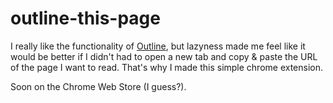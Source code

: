 # outline-this-page

I really like the functionality of [Outline](https://outline.com/), but lazyness made me feel like it would be better if I didn't had to open a new tab and copy & paste the URL of the page I want to read. That's why I made this simple chrome extension.

 Soon on the Chrome Web Store (I guess?).
